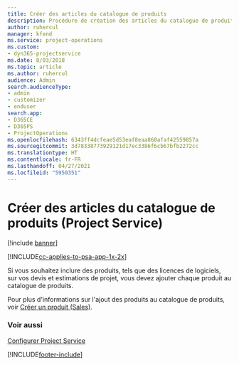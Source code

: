 ```yaml
---
title: Créer des articles du catalogue de produits
description: Procédure de création des articles du catalogue de produits dans Project Service
author: ruhercul
manager: kfend
ms.service: project-operations
ms.custom:
- dyn365-projectservice
ms.date: 8/03/2018
ms.topic: article
ms.author: ruhercul
audience: Admin
search.audienceType:
- admin
- customizer
- enduser
search.app:
- D365CE
- D365PS
- ProjectOperations
ms.openlocfilehash: 6343ff4dcfeae5d53eaf8eaa860afaf42559857a
ms.sourcegitcommit: 3d78338773929121d17ec3386f6cb67bfb2272cc
ms.translationtype: HT
ms.contentlocale: fr-FR
ms.lasthandoff: 04/27/2021
ms.locfileid: "5950351"
---
```

# <a name="create-product-catalog-items-project-service"></a>Créer des articles du catalogue de produits (Project Service)

[!include [banner](../includes/psa-now-project-operations.md)]

[!INCLUDE[cc-applies-to-psa-app-1x-2x](../includes/cc-applies-to-psa-app-1x-2x.md)]

Si vous souhaitez inclure des produits, tels que des licences de logiciels, sur vos devis et estimations de projet, vous devez ajouter chaque produit au catalogue de produits.  
  
 Pour plus d'informations sur l'ajout des produits au catalogue de produits, voir [Créer un produit (Sales)](/dynamics365/sales-enterprise/create-product-sales).  
  
### <a name="see-also"></a>Voir aussi  
 [Configurer Project Service](../psa/configure.md)


[!INCLUDE[footer-include](../includes/footer-banner.md)]